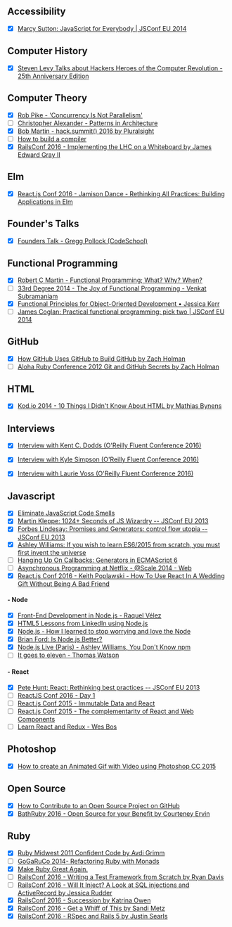 ## Accessibility
- [x] [Marcy Sutton: JavaScript for Everybody | JSConf EU 2014](https://www.youtube.com/watch?v=04DOp1F9Od4&index=22&list=PLUS3uVC08ZapyqfU21joP-B1vTItKf5qi)

## Computer History
- [x] [Steven Levy Talks about Hackers Heroes of the Computer Revolution - 25th Anniversary Edition](https://www.youtube.com/watch?v=w_jwcCseDk0)

## Computer Theory
- [x] [Rob Pike - 'Concurrency Is Not Parallelism'](https://www.youtube.com/watch?v=cN_DpYBzKso)
- [ ] [Christopher Alexander - Patterns in Architecture](https://www.youtube.com/watch?v=98LdFA-_zfA)
- [x] [Bob Martin - hack.summit() 2016 by Pluralsight](https://www.youtube.com/watch?v=gQQs7RENpqg)
- [ ] [How to build a compiler](http://confreaks.tv/videos/emberconf2016-how-to-build-a-compiler)
- [x] [RailsConf 2016 - Implementing the LHC on a Whiteboard by James Edward Gray II](https://www.youtube.com/watch?v=g5lWfHEeibs)

## Elm
- [x] [React.js Conf 2016 - Jamison Dance - Rethinking All Practices: Building Applications in Elm](https://www.youtube.com/watch?v=txxKx_I39a8&nohtml5=False)

## Founder's Talks

- [x] [Founders Talk - Gregg Pollock (CodeSchool)](https://www.youtube.com/watch?v=azhLSrqlXFk)

## Functional Programming

- [x] [Robert C Martin - Functional Programming; What? Why? When?](https://www.youtube.com/watch?v=7Zlp9rKHGD4)
- [ ] [33rd Degree 2014 - The Joy of Functional Programming - Venkat Subramaniam](https://www.youtube.com/watch?v=__dDAD0Y_WU)
- [x] [Functional Principles for Object-Oriented Development • Jessica Kerr](https://www.youtube.com/watch?v=GpXsQ-NIKXY)
- [ ] [James Coglan: Practical functional programming: pick two | JSConf EU 2014](https://www.youtube.com/watch?v=XcS-LdEBUkE)

## GitHub

- [x] [How GitHub Uses GitHub to Build GitHub by Zach Holman](https://www.youtube.com/watch?v=qyz3jkOBbQY)
- [ ] [Aloha Ruby Conference 2012 Git and GitHub Secrets by Zach Holman](https://www.youtube.com/watch?v=Foz9yvMkvlA)

## HTML

- [x] [Kod.io 2014 - 10 Things I Didn't Know About HTML by Mathias Bynens](https://www.youtube.com/watch?v=mHRKbm0WC1I)

## Interviews
- [x] [Interview with Kent C. Dodds (O'Reilly Fluent Conference 2016)](https://www.youtube.com/watch?v=7O2dpgNoY4M&index=27&list=PL055Epbe6d5bQubu5EWf_kUNA3ef_qbmL&nohtml5=False)
- [x] [Interview with Kyle Simpson (O'Reilly Fluent Conference 2016)](https://www.youtube.com/watch?v=QjKH1J77gjI&index=26&list=PL055Epbe6d5bQubu5EWf_kUNA3ef_qbmL&nohtml5=False)
- [x] [Interview with Laurie Voss (O'Reilly Fluent Conference 2016)](https://www.youtube.com/watch?v=NlzSapFxGds&index=25&list=PL055Epbe6d5bQubu5EWf_kUNA3ef_qbmL&nohtml5=False)


## Javascript

- [x] [Eliminate JavaScript Code Smells](https://www.youtube.com/watch?v=JVlfj7mQZPo&list=PLUS3uVC08ZapyqfU21joP-B1vTItKf5qi)
- [x] [Martin Kleppe: 1024+ Seconds of JS Wizardry -- JSConf EU 2013](https://www.youtube.com/watch?v=RTxtiLp1C8Y)
- [x] [Forbes Lindesay: Promises and Generators: control flow utopia -- JSConf EU 2013](https://www.youtube.com/watch?v=qbKWsbJ76-s)
- [x] [Ashley Williams: If you wish to learn ES6/2015 from scratch, you must first invent the universe](https://www.youtube.com/watch?v=DN4yLZB1vUQ)
- [ ] [Hanging Up On Callbacks: Generators in ECMAScript 6](https://www.youtube.com/watch?v=DN4yLZB1vUQ)
- [ ] [Asynchronous Programming at Netflix - @Scale 2014 - Web](https://www.youtube.com/watch?v=gawmdhCNy-A)
- [x] [React.js Conf 2016 - Keith Poplawski - How To Use React In A Wedding Gift Without Being A Bad Friend](https://www.youtube.com/watch?v=GnIrNYtmRDg)

#### - Node

- [x] [Front-End Development in Node.js - Raquel Vélez](https://www.youtube.com/watch?v=icNHLlRazds&list=PLUS3uVC08ZapyqfU21joP-B1vTItKf5qi)
- [x] [HTML5 Lessons from LinkedIn using Node.js](https://www.youtube.com/watch?v=hMd45Ij2DYQ)
- [x] [Node.js - How I learned to stop worrying and love the Node](https://www.youtube.com/watch?v=1RW9bxQ1EXI)
- [x] [Brian Ford: Is Node.js Better?](https://www.youtube.com/watch?v=C5fa1LZYodQ&list=PLUS3uVC08ZapyqfU21joP-B1vTItKf5qi)
- [x] [Node.js Live (Paris) - Ashley Williams, You Don't Know npm](https://www.youtube.com/watch?v=hopWbVKmiVQ)
- [ ] [It goes to eleven - Thomas Watson](https://www.youtube.com/watch?v=ayvAx6yuMYc&index=6&list=PL0CdgOSSGlBYnHAl_DZoy9BWvdVQjNKE2)

#### - React

- [x] [Pete Hunt: React: Rethinking best practices -- JSConf EU 2013](https://www.youtube.com/watch?v=x7cQ3mrcKaY)
- [ ] [ReactJS Conf 2016 - Day 1](https://www.youtube.com/watch?feature=youtu.be&v=-bdX8A_6v20&app=desktop)
- [ ] [React.js Conf 2015 - Immutable Data and React](https://www.youtube.com/watch?v=I7IdS-PbEgI)
- [ ] [React.js Conf 2015 - The complementarity of React and Web Components](https://www.youtube.com/watch?v=g0TD0efcwVg&list=PLb0IAmt7-GS1cbw4qonlQztYV1TAW0sCr&index=12)
- [ ] [Learn React and Redux - Wes Bos](https://learnredux.com)

## Photoshop

- [x] [How to create an Animated Gif with Video using Photoshop CC 2015](https://www.youtube.com/watch?v=K3pNgn1FAuU)

## Open Source

- [x] [How to Contribute to an Open Source Project on GitHub](https://egghead.io/series/how-to-contribute-to-an-open-source-project-on-github?utm_source=javascriptweekly&utm_medium=email)
- [x] [BathRuby 2016 - Open Source for your Benefit by Courteney Ervin](https://www.youtube.com/watch?v=qhm7XhM2nZk)

## Ruby

- [x] [Ruby Midwest 2011 Confident Code by Avdi Grimm](https://www.youtube.com/watch?v=T8J0j2xJFgQ)
- [ ] [GoGaRuCo 2014- Refactoring Ruby with Monads](https://www.youtube.com/watch?v=uTR__8RvgvM)
- [x] [Make Ruby Great Again.](http://blog.testdouble.com/posts/2016-05-09-make-ruby-great-again.html?utm_source=rubyweekly&utm_medium=email)
- [ ] [RailsConf 2016 - Writing a Test Framework from Scratch by Ryan Davis](https://www.youtube.com/watch?v=yj_ODdTWGcQ&list=PLE7tQUdRKcyZGYLfj6oRQWPxB6ijg1YsC&index=6)
- [ ] [RailsConf 2016 - Will It Inject? A Look at SQL injections and ActiveRecord by Jessica Rudder](https://www.youtube.com/watch?v=2GHWAYys1is&list=PLE7tQUdRKcyZGYLfj6oRQWPxB6ijg1YsC&index=10)
- [x] [RailsConf 2016 - Succession by Katrina Owen](https://www.youtube.com/watch?v=59YClXmkCVM)
- [x]  [RailsConf 2016 - Get a Whiff of This by Sandi Metz](https://www.youtube.com/watch?v=PJjHfa5yxlU&spfreload=10)
- [x] [RailsConf 2016 - RSpec and Rails 5 by Justin Searls](https://www.youtube.com/watch?v=vntVoC5uSYk)

